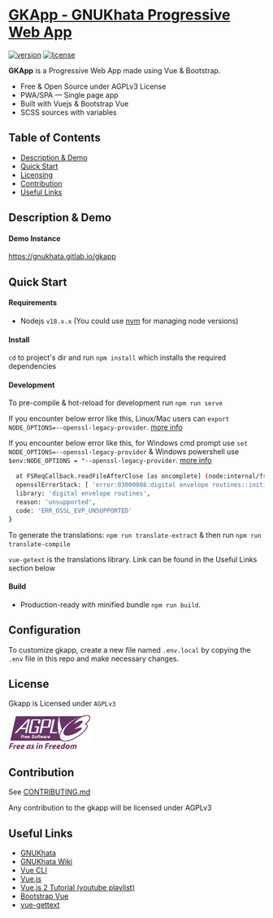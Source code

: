 # [GKApp - GNUKhata Progressive Web App](https://gitlab.com/gnukhata/gkapp)

[![version](https://img.shields.io/badge/version-0.0.1-blue.svg)](https://gitlab.com/gnukhata/gkapp) [![license](https://img.shields.io/badge/license-AGPLv3-blue.svg)](https://gitlab.com/gnukhata/gkapp)

**GKApp** is a Progressive Web App made using Vue & Bootstrap.

- Free & Open Source under AGPLv3 License
- PWA/SPA — Single page app
- Built with Vuejs & Bootstrap Vue
- SCSS sources with variables

## Table of Contents

- [Description & Demo](#description--demo)
- [Quick Start](#quick-start)
- [Licensing](#licensing)
- [Contribution](#contribution)
- [Useful Links](#useful-links)

## Description & Demo

#### Demo Instance

https://gnukhata.gitlab.io/gkapp

## Quick Start

#### Requirements

- Nodejs `v18.x.x` (You could use [nvm](https://github.com/nvm-sh/nvm) for managing node versions)

#### Install

`cd` to project's dir and run `npm install` which installs the required dependencies

#### Development

To pre-compile & hot-reload for development run `npm run serve`

If you encounter below error like this, Linux/Mac users can `export NODE_OPTIONS=--openssl-legacy-provider`. [more info](https://stackoverflow.com/questions/74726224/opensslerrorstack-error03000086digital-envelope-routinesinitialization-e)

If you encounter below error like this, for
Windows cmd prompt use `set NODE_OPTIONS=--openssl-legacy-provider` &
Windows powershell use `$env:NODE_OPTIONS = "--openssl-legacy-provider`. [more info](https://stackoverflow.com/questions/74726224/opensslerrorstack-error03000086digital-envelope-routinesinitialization-e)

```sh
  at FSReqCallback.readFileAfterClose [as oncomplete] (node:internal/fs/read_file_context:68:3) {
  opensslErrorStack: [ 'error:03000086:digital envelope routines::initialization error' ],
  library: 'digital envelope routines',
  reason: 'unsupported',
  code: 'ERR_OSSL_EVP_UNSUPPORTED'
}

```

To generate the translations: `npm run translate-extract` & then run `npm run translate-compile`

`vue-getext` is the translations library. Link can be found in the Useful Links section below

#### Build

- Production-ready with minified bundle `npm run build`.

## Configuration

To customize gkapp, create a new file named `.env.local` by copying the `.env` file in this repo and make necessary changes.

## License

Gkapp is Licensed under `AGPLv3`

![AGPLv3](public/img/agpl3.png)

## Contribution

See [CONTRIBUTING.md](./docs/CONTRIBUTING.md)

Any contribution to the gkapp will be licensed under AGPLv3

## Useful Links

- [GNUKhata](https://gnukhata.org/)
- [GNUKhata Wiki](https://gitlab.com/gnukhata/gkapp/-/wikis/home)
- [Vue CLI](https://cli.vuejs.org)
- [Vue.js](https://vuejs.org)
- [Vue.js 2 Tutorial (youtube playlist)](https://www.youtube.com/playlist?list=PL4cUxeGkcC9gQcYgjhBoeQH7wiAyZNrYa)
- [Bootstrap Vue](https://bootstrap-vue.org)
- [vue-gettext](https://github.com/Polyconseil/vue-gettext)
